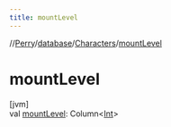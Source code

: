 ```yaml
---
title: mountLevel
---
```

//[Perry](../../../index.html)/[database](../index.html)/[Characters](index.html)/[mountLevel](mount-level.html)



# mountLevel



[jvm]\
val [mountLevel](mount-level.html): Column&lt;[Int](https://kotlinlang.org/api/latest/jvm/stdlib/kotlin/-int/index.html)&gt;




